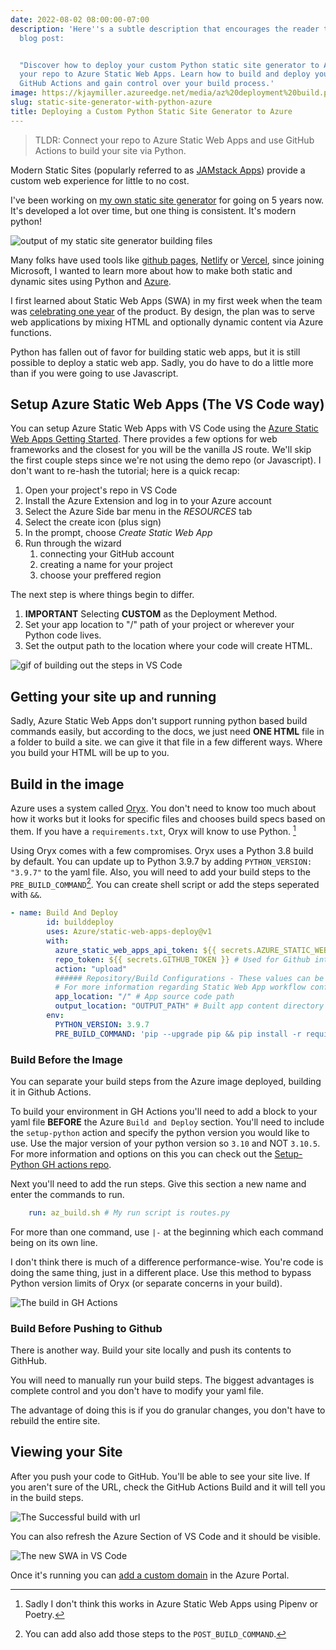 ```yaml
---
date: 2022-08-02 08:00:00-07:00
description: 'Here''s a subtle description that encourages the reader to read the
  blog post:


  "Discover how to deploy your custom Python static site generator to Azure and connect
  your repo to Azure Static Web Apps. Learn how to build and deploy your site using
  GitHub Actions and gain control over your build process.'
image: https://kjaymiller.azureedge.net/media/az%20deployment%20build.png
slug: static-site-generator-with-python-azure
title: Deploying a Custom Python Static Site Generator to Azure
---
```


> TLDR: Connect your repo to Azure Static Web Apps and use GitHub Actions to build your site via Python.

Modern Static Sites (popularly referred to as [JAMstack Apps](https://jamstack.org)) provide a custom web experience for little to no cost.

I've been working on [my own static site generator](https://render-engine.readthedocs.io/en/latest/) for going on 5 years now. It's developed a lot over time, but one thing is consistent. It's modern python!

![output of my static site generator building files](https://kjaymiller.azureedge.net/media/render-engine-output.png)

Many folks have used tools like [github pages](https://pages.github.com), [Netlify](https://netlify.com) or [Vercel](https://vercel.com), since joining Microsoft, I wanted to learn more about how to make both static and dynamic sites using Python and [Azure](https://azure.microsoft.com/en-us/).

I first learned about Static Web Apps (SWA) in my first week when the team was [celebrating one year](https://techcommunity.microsoft.com/t5/apps-on-azure-blog/learn-azure-static-web-apps-in-30daysofswa/ba-p/3354021) of the product. By design, the plan was to serve web applications by mixing HTML and optionally dynamic content via Azure functions.

Python has fallen out of favor for building static web apps, but it is still possible to deploy a static web app. Sadly, you do have to do a little more than if you were going to use Javascript.

## Setup Azure Static Web Apps (The VS Code way)
You can setup Azure Static Web Apps with VS Code using the [Azure Static Web Apps Getting Started](https://docs.microsoft.com/en-us/azure/static-web-apps/getting-started?tabs=vanilla-javascript#install-azure-static-web-apps-extension). There provides a few options for web frameworks and the closest for you will be the vanilla JS route. We'll skip the first couple steps since we're not using the demo repo (or Javascript). I don't want to re-hash the tutorial; here is a quick recap:

1. Open your project's repo in VS Code
2. Install the Azure Extension and log in to your Azure account
3. Select the Azure Side bar menu in the _RESOURCES_ tab
4. Select the create icon (plus sign)
5. In the prompt, choose _Create Static Web App_
6. Run through the wizard
   1. connecting your GitHub account
   2. creating a name for your project
   3. choose your preffered region

The next step is where things begin to differ.
1. **IMPORTANT** Selecting **CUSTOM** as the Deployment Method.
2. Set your app location to "/" path of your project or wherever your Python code lives.
3. Set the output path to the location where your code will create HTML.

![gif of building out the steps in VS Code](https://kjaymiller.azureedge.net/media/NewSWAApp.gif)

## Getting your site up and running

Sadly, Azure Static Web Apps don't support running python based build commands easily, but according to the docs, we just need **ONE HTML** file in a folder to build a site. we can give it that file in a few different ways. Where you build your HTML will be up to you.

## Build in the image
Azure uses a system called [Oryx](https://github.com/Microsoft/Oryx). You don't need to know too much about how it works but it looks for specific files and chooses build specs based on them. If you have a `requirements.txt`, Oryx will know to use Python. [^1]

Using Oryx comes with a few compromises. Oryx uses a Python 3.8 build by default. You can update up to Python 3.9.7 by adding `PYTHON_VERSION: "3.9.7"` to the yaml file. Also, you will need to add your build steps to the  `PRE_BUILD_COMMAND`[^2]. You can create shell script or add the steps seperated with `&&`.

```yaml
- name: Build And Deploy
        id: builddeploy
        uses: Azure/static-web-apps-deploy@v1
        with:
          azure_static_web_apps_api_token: ${{ secrets.AZURE_STATIC_WEB_APPS_API_TOKEN_MY_PROJECT }}
          repo_token: ${{ secrets.GITHUB_TOKEN }} # Used for Github integrations (i.e. PR comments)
          action: "upload"
          ###### Repository/Build Configurations - These values can be configured to match your app requirements. ######
          # For more information regarding Static Web App workflow configurations, please visit: https://aka.ms/swaworkflowconfig
          app_location: "/" # App source code path
          output_location: "OUTPUT_PATH" # Built app content directory - optional
        env:
          PYTHON_VERSION: 3.9.7
          PRE_BUILD_COMMAND: 'pip --upgrade pip && pip install -r requirements.txt && python routes.py' # This can be a shell script as well
```

### Build Before the Image
You can separate your build steps from the Azure image deployed, building it in Github Actions.

To build your environment in GH Actions you'll need to add a block to your yaml file **BEFORE** the Azure `Build and Deploy` section. You'll need to include the `setup-python` action and specify the python version you would like to use. Use the major version of your python version so `3.10` and NOT `3.10.5`. For more information and options on this you can check out the [Setup-Python GH actions repo](https://github.com/actions/setup-python).

Next you'll need to add the run steps. Give this section a new name and enter the commands to run.

```yaml
    run: az_build.sh # My run script is routes.py
```

For more than one command, use `|-` at the beginning which each command being on its own line.

I don't think there is much of a difference performance-wise. You're code is doing the same thing, just in a different place. Use this method to bypass Python version limits of Oryx (or separate concerns in your build).

![The build in GH Actions](https://kjaymiller.azureedge.net/media/Build%20in%20github%20actions.png)

### Build Before Pushing to Github
There is another way. Build your site locally and push its contents to GithHub.

You will need to manually run your build steps. The biggest advantages is complete control and you don't have to modify your yaml file.

The advantage of doing this is if you do granular changes, you don't have to rebuild the entire site.

## Viewing your Site
After you push your code to GitHub. You'll be able to see your site live. If you aren't sure of the URL, check the GitHub Actions Build and it will tell you in the build steps.

![The Successful build with url](https://kjaymiller.azureedge.net/media/az%20deployment%20build.png)

You can also refresh the Azure Section of VS Code and it should be visible.

![The new SWA in VS Code](https://kjaymiller.azureedge.net/media/swa-output-vs-code.png)

Once it's running you can [add a custom domain](https://docs.microsoft.com/en-us/azure/static-web-apps/custom-domain) in the Azure Portal.


[^1]: Sadly I don't think this works in Azure Static Web Apps using Pipenv or Poetry.

[^2]: You can add also add those steps to the `POST_BUILD_COMMAND`.
